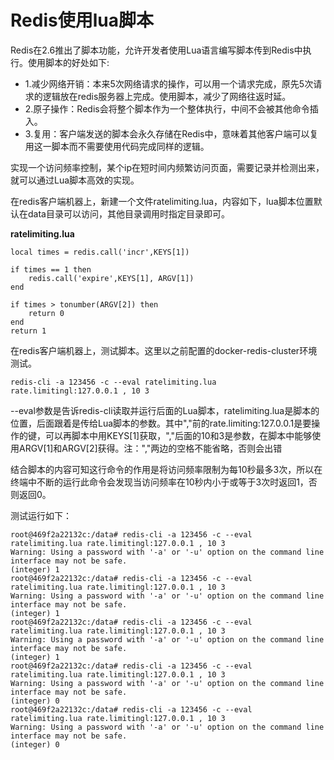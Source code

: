 # Redis使用lua脚本

Redis在2.6推出了脚本功能，允许开发者使用Lua语言编写脚本传到Redis中执行。使用脚本的好处如下:

- 1.减少网络开销：本来5次网络请求的操作，可以用一个请求完成，原先5次请求的逻辑放在redis服务器上完成。使用脚本，减少了网络往返时延。
- 2.原子操作：Redis会将整个脚本作为一个整体执行，中间不会被其他命令插入。
- 3.复用：客户端发送的脚本会永久存储在Redis中，意味着其他客户端可以复用这一脚本而不需要使用代码完成同样的逻辑。



实现一个访问频率控制，某个ip在短时间内频繁访问页面，需要记录并检测出来，就可以通过Lua脚本高效的实现。

在redis客户端机器上，新建一个文件ratelimiting.lua，内容如下，lua脚本位置默认在data目录可以访问，其他目录调用时指定目录即可。

**ratelimiting.lua**

```
local times = redis.call('incr',KEYS[1])

if times == 1 then
    redis.call('expire',KEYS[1], ARGV[1])
end

if times > tonumber(ARGV[2]) then
    return 0
end
return 1
```

在redis客户端机器上，测试脚本。这里以之前配置的docker-redis-cluster环境测试。

```
redis-cli -a 123456 -c --eval ratelimiting.lua rate.limitingl:127.0.0.1 , 10 3
```

--eval参数是告诉redis-cli读取并运行后面的Lua脚本，ratelimiting.lua是脚本的位置，后面跟着是传给Lua脚本的参数。其中","前的rate.limiting:127.0.0.1是要操作的键，可以再脚本中用KEYS[1]获取，","后面的10和3是参数，在脚本中能够使用ARGV[1]和ARGV[2]获得。注：","两边的空格不能省略，否则会出错

结合脚本的内容可知这行命令的作用是将访问频率限制为每10秒最多3次，所以在终端中不断的运行此命令会发现当访问频率在10秒内小于或等于3次时返回1，否则返回0。

测试运行如下：

```
root@469f2a22132c:/data# redis-cli -a 123456 -c --eval ratelimiting.lua rate.limitingl:127.0.0.1 , 10 3
Warning: Using a password with '-a' or '-u' option on the command line interface may not be safe.
(integer) 1
root@469f2a22132c:/data# redis-cli -a 123456 -c --eval ratelimiting.lua rate.limitingl:127.0.0.1 , 10 3
Warning: Using a password with '-a' or '-u' option on the command line interface may not be safe.
(integer) 1
root@469f2a22132c:/data# redis-cli -a 123456 -c --eval ratelimiting.lua rate.limitingl:127.0.0.1 , 10 3
Warning: Using a password with '-a' or '-u' option on the command line interface may not be safe.
(integer) 1
root@469f2a22132c:/data# redis-cli -a 123456 -c --eval ratelimiting.lua rate.limitingl:127.0.0.1 , 10 3
Warning: Using a password with '-a' or '-u' option on the command line interface may not be safe.
(integer) 0
root@469f2a22132c:/data# redis-cli -a 123456 -c --eval ratelimiting.lua rate.limitingl:127.0.0.1 , 10 3
Warning: Using a password with '-a' or '-u' option on the command line interface may not be safe.
(integer) 0
```



